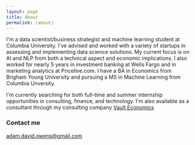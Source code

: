 ```yaml
---
layout: page
title: About
permalink: /about/
---
```


I'm a data scientist/business strategist and machine learning student at Columbia University. I've advised and worked with a variety of startups in assessing and implementing data science solutions.  My current focus is on AI and NLP from both a technical aspect and economic implications.  I also worked for nearly 5 years in investment banking at Wells Fargo and in marketing analytics at Priceline.com. I have a BA in Economics from Brigham Young University and pursuing a MS in Machine Learning from Columbia Unversity. 

I'm currently searching for both full-time and summer internship opportunities in consulting, finance, and technology. I'm also available as a consultant through my consulting company [Vault Economics](https://www.vaulteconomics.com) 

### Contact me

[adam.david.owens@gmail.com](mailto:adam.david.owens@gmail.com)
